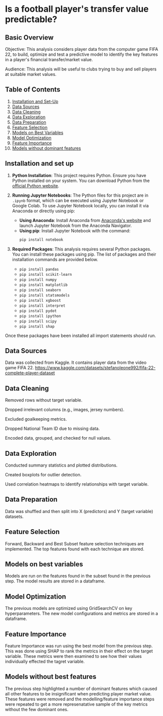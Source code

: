

# Is a football player's transfer value predictable?

## Basic Overview

Objective: This analysis considers player data from the computer game FIFA 22, to build, optimize and test a predictive model to identify the key features in a player's financial transfer/market value. 

Audience: This analysis will be useful to clubs trying to buy and sell players at suitable market values.

## Table of Contents

1. [Installation and Set-Up](#installation-and-set-up)
2. [Data Sources](#data-sources)
3. [Data Cleaning](#data-cleaning)
4. [Data Exploration](#data-exploration)
5. [Data Preparation](#data-preparation)
6. [Feature Selection](#feature-selection)
7. [Models on Best Variables](#models-on-best-variables)
8. [Model Optimization](#model-optimization)
9. [Feature Importance](#feature-importance)
10. [Models without dominant features](#models-without-best-features)

## Installation and set up

1. **Python Installation**: This project requires Python. Ensure you have Python installed on your system. You can download Python from the [official Python website](https://www.python.org/downloads/).

2. **Running Jupyter Notebooks**: The Python files for this project are in `.ipynb` format, which can be executed using Jupyter Notebook or Google Colab. To use Jupyter Notebook locally, you can install it via Anaconda or directly using pip:
   - **Using Anaconda**: Install Anaconda from [Anaconda's website](https://www.anaconda.com/products/distribution) and launch Jupyter Notebook from the Anaconda Navigator.
   - **Using pip**: Install Jupyter Notebook with the command:
     ```bash
     pip install notebook
     ```

3. **Required Packages**: This analysis requires several Python packages. You can install these packages using pip. The list of packages and their installation commands are provided below. 

      - `pip install pandas`
      - `pip install scikit-learn`
      - `pip install numpy`
      - `pip install matplotlib`
      - `pip install seaborn`
      - `pip install statsmodels`
      - `pip install xgboost`
      - `pip install interpret`
      - `pip install pydot`
      - `pip install ipython`
      - `pip install scipy`
      - `pip install shap`
      
Once these packages have been installed all import statements should run.

## Data Sources

Data was collected from Kaggle. It contains player data from the video game FIFA 22. 
https://www.kaggle.com/datasets/stefanoleone992/fifa-22-complete-player-dataset 

## Data Cleaning

Removed rows without target variable.

Dropped irrelevant columns (e.g., images, jersey numbers).

Excluded goalkeeping metrics.

Dropped National Team ID due to missing data.

Encoded data, grouped, and checked for null values.

## Data Exploration

Conducted summary statistics and plotted distributions.

Created boxplots for outlier detection.

Used correlation heatmaps to identify relationships with target variable.

## Data Preparation

Data was shuffled and then split into X (predictors) and Y (target variable) datasets.

## Feature Selection

Forward, Backward and Best Subset feature selection techniques are implemented. The top features found with each technique are stored. 

## Models on best variables

Models are run on the features found in the subset found in the previous step. The model results are stored in a dataframe.

## Model Optimization

The previous models are optimized using GridSearchCV on key hyperparameters. The new model configurations and metrics are stored in a dataframe.

## Feature Importance

Feature Importance was run using the best model from the previous step. This was done using SHAP to rank the metrics in their effect on the target variable. These metrics were then examined to see how their values individually effected the tagret variable. 

## Models without best features

The previous step highlighted a number of dominant features which caused all other features to be insignificant when predicting player market value. These features were removed and the modelling/feature importance steps were repeated to get a more represenatative sample of the key metrics without the few dominant ones.
